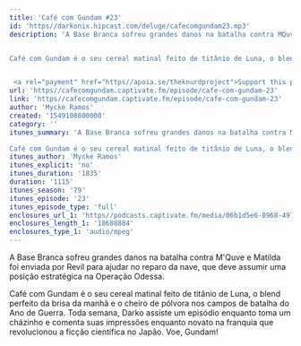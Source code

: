 ```yaml
---
title: 'Café com Gundam #23'
id: 'https//darkonix.hipcast.com/deluge/cafecomgundam23.mp3'
description: 'A Base Branca sofreu grandes danos na batalha contra MQuve e Matilda foi enviada por Revil para ajudar no reparo da nave, que deve assumir uma posição estratégica na Operação Odessa.


Café com Gundam é o seu cereal matinal feito de titânio de Luna, o blend perfeito da brisa da manhã e o cheiro de pólvora nos campos de batalha do Ano de Guerra. Toda semana, Darko assiste um episódio enquanto toma um cházinho e comenta suas impressões enquanto novato na franquia que revolucionou a ficção científica no Japão. Voe, Gundam!


 <a rel="payment" href="https//apoia.se/theknurdproject">Support this podcast</a>'
url: 'https//cafecomgundam.captivate.fm/episode/cafe-com-gundam-23'
link: 'https//cafecomgundam.captivate.fm/episode/cafe-com-gundam-23'
author: 'Mycke Ramos'
created: '1549108800000'
category: ''
itunes_summary: 'A Base Branca sofreu grandes danos na batalha contra MQuve e Matilda foi enviada por Revil para ajudar no reparo da nave, que deve assumir uma posição estratégica na Operação Odessa.

Café com Gundam é o seu cereal matinal feito de titânio de Luna, o blend perfeito da brisa da manhã e o cheiro de pólvora nos campos de batalha do Ano de Guerra. Toda semana, Darko assiste um episódio enquanto toma um cházinho e comenta suas impressões enquanto novato na franquia que revolucionou a ficção científica no Japão. Voe, Gundam!'
itunes_author: 'Mycke Ramos'
itunes_explicit: 'no'
itunes_duration: '1835'
duration: '1115'
itunes_season: '79'
itunes_episode: '23'
itunes_episode_type: 'full'
enclosures_url_1: 'https//podcasts.captivate.fm/media/06b1d5e6-8968-4970-867a-0ffd13a3cd38/cafecomgundam23_tc.mp3'
enclosures_length_1: '18688884'
enclosures_type_1: 'audio/mpeg'
---
```

A Base Branca sofreu grandes danos na batalha contra M'Quve e Matilda foi enviada por Revil para ajudar no reparo da nave, que deve assumir uma posição estratégica na Operação Odessa.

Café com Gundam é o seu cereal matinal feito de titânio de Luna, o blend perfeito da brisa da manhã e o cheiro de pólvora nos campos de batalha do Ano de Guerra. Toda semana, Darko assiste um episódio enquanto toma um cházinho e comenta suas impressões enquanto novato na franquia que revolucionou a ficção científica no Japão. Voe, Gundam!